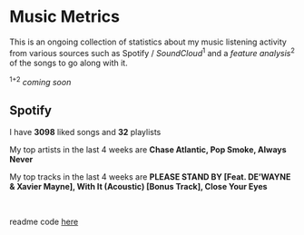 # Music Metrics

This is an ongoing collection of statistics about my music listening activity from various sources such as Spotify / *SoundCloud*<sup>1</sup> and a *feature analysis*<sup>2</sup> of the songs to go along with it.

<sup>1+2</sup> *coming soon*

## Spotify

I have **3098** liked songs and **32** playlists

My top artists in the last 4 weeks are **Chase Atlantic, Pop Smoke, Always Never**

My top tracks in the last 4 weeks are **PLEASE STAND BY [Feat. DE’WAYNE & Xavier Mayne], With It (Acoustic) [Bonus Track], Close Your Eyes**

<br>

readme code [here](https://github.com/gargakshit/gargakshit)
